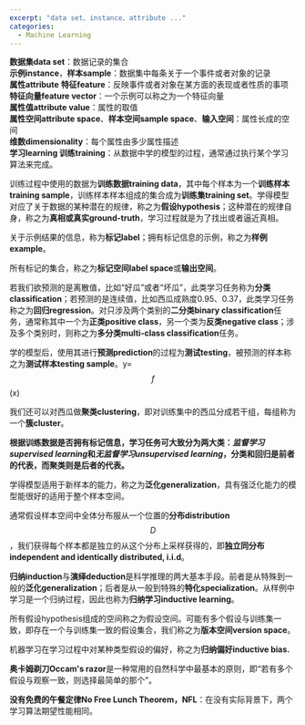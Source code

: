 ```yaml
---
excerpt: "data set、instance、attribute ..."
categories:
  - Machine Learning
---
```


**数据集data set**：数据记录的集合  
**示例instance**，**样本sample**：数据集中每条关于一个事件或者对象的记录  
**属性attribute** **特征feature**：反映事件或者对象在某方面的表现或者性质的事项  
**特征向量feature vector**：一个示例可以称之为一个特征向量  
**属性值attribute value**：属性的取值  
**属性空间attribute space**、**样本空间sample space**、**输入空间**：属性长成的空间  
**维数dimensionality**：每个属性由多少属性描述  
**学习learning 训练training**：从数据中学的模型的过程，通常通过执行某个学习算法来完成。  

训练过程中使用的数据为**训练数据training data**，其中每个样本为一个**训练样本training sample**，训练样本样本组成的集合成为**训练集training set**。学得模型对应了关于数据的某种潜在的规律，称之为**假设hypothesis**；这种潜在的规律自身，称之为**真相或真实ground-truth**，学习过程就是为了找出或者逼近真相。

关于示例结果的信息，称为**标记label**；拥有标记信息的示例，称之为**样例example**。

所有标记的集合，称之为**标记空间label space**或**输出空间**。

若我们欲预测的是离散值，比如“好瓜”或者“坏瓜”，此类学习任务称为**分类classification**；若预测的是连续值，比如西瓜成熟度0.95、0.37，此类学习任务称之为**回归regression**。对只涉及两个类别的**二分类binary classification**任务，通常称其中一个为**正类positive class**，另一个类为**反类negative class**；涉及多个类别时，则称之为**多分类multi-class classification**任务。

学的模型后，使用其进行**预测prediction**的过程为**测试testing**，被预测的样本称之为**测试样本testing sample**。y=$$\mathit{f}$$(x)

我们还可以对西瓜做**聚类clustering**，即对训练集中的西瓜分成若干组，每组称为一个**簇cluster**。

**根据训练数据是否拥有标记信息，学习任务可大致分为两大类：*监督学习supervised learning*和*无监督学习unsupervised learning*，分类和回归是前者的代表，而聚类则是后者的代表。**

学得模型适用于新样本的能力，称之为**泛化generalization**，具有强泛化能力的模型能很好的适用于整个样本空间。

通常假设样本空间中全体分布服从一个位置的**分布distribution** $$\mathit{D}$$，我们获得每个样本都是独立的从这个分布上采样获得的，即**独立同分布independent and identically distributed, i.i.d**。

**归纳induction**与**演绎deduction**是科学推理的两大基本手段。前者是从特殊到一般的**泛化generalization**；后者是从一般到特殊的**特化specialization**。从样例中学习是一个归纳过程，因此也称为**归纳学习inductive learning**。

所有假设hypothesis组成的空间称之为假设空间。可能有多个假设与训练集一致，即存在一个与训练集一致的假设集合，我们称之为**版本空间version space**。

机器学习在学习过程中对某种类型假设的偏好，称之为**归纳偏好inductive bias.**

**奥卡姆剃刀Occam's razor**是一种常用的自然科学中最基本的原则，即“若有多个假设与观察一致，则选择最简单的那个”。

**没有免费的午餐定律No Free Lunch Theorem，NFL**：在没有实际背景下，两个学习算法期望性能相同。
